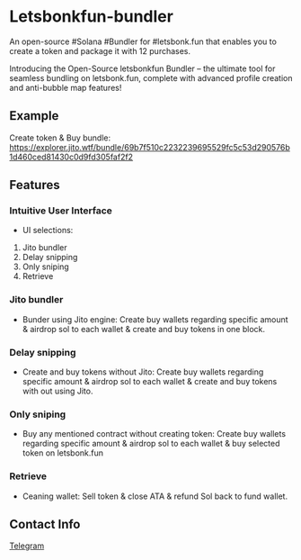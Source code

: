 # Letsbonkfun-bundler
An open-source #Solana #Bundler for #letsbonk.fun that enables you to create a token and package it with 12 purchases.

Introducing the Open-Source letsbonkfun Bundler – the ultimate tool for seamless bundling on letsbonk.fun, complete with advanced profile creation and anti-bubble map features!

## Example

Create token & Buy bundle: https://explorer.jito.wtf/bundle/69b7f510c2232239695529fc5c53d290576b1d460ced81430c0d9fd305faf2f2

## Features
### Intuitive User Interface
- UI selections:
1. Jito bundler
2. Delay snipping
3. Only sniping
4. Retrieve
### Jito bundler
- Bunder using Jito engine: Create buy wallets regarding specific amount & airdrop sol to each wallet & create and buy tokens in one block.
### Delay snipping
- Create and buy tokens without Jito: Create buy wallets regarding specific amount & airdrop sol to each wallet & create and buy tokens with out using Jito.
### Only sniping  
- Buy any mentioned contract without creating token: Create buy wallets regarding specific amount & airdrop sol to each wallet & buy selected token on letsbonk.fun
### Retrieve
- Ceaning wallet: Sell token & close ATA & refund Sol back to fund wallet.

## Contact Info
[Telegram](https://t.me/microswarlord)
